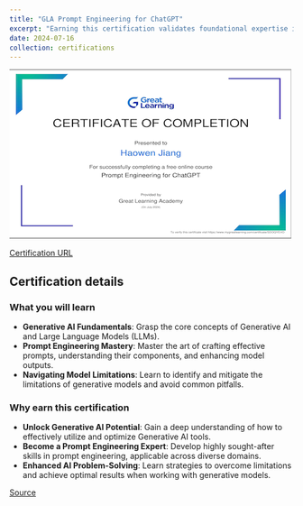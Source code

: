 ```yaml
---
title: "GLA Prompt Engineering for ChatGPT"
excerpt: "Earning this certification validates foundational expertise in skillfully directing large language models (LLMs) to achieve desired outcomes.<br/><img src='/images/gla-prompt-engineering-for-chatgpt.png'>"
date: 2024-07-16
collection: certifications
---
```


![](/images/gla-prompt-engineering-for-chatgpt.png)

[Certification URL](https://www.mygreatlearning.com/certificate/SDOQYEVO)

## Certification details

### What you will learn

- **Generative AI Fundamentals**: Grasp the core concepts of Generative AI and Large Language Models (LLMs).
- **Prompt Engineering Mastery**: Master the art of crafting effective prompts, understanding their components, and enhancing model outputs.
- **Navigating Model Limitations**: Learn to identify and mitigate the limitations of generative models and avoid common pitfalls.

### Why earn this certification

- **Unlock Generative AI Potential**: Gain a deep understanding of how to effectively utilize and optimize Generative AI tools.
- **Become a Prompt Engineering Expert**: Develop highly sought-after skills in prompt engineering, applicable across diverse domains.
- **Enhanced AI Problem-Solving**: Learn strategies to overcome limitations and achieve optimal results when working with generative models.

[Source](https://www.mygreatlearning.com/academy/learn-for-free/courses/prompt-engineering-for-chatgpt)
